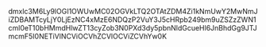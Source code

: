 dmxlc3M6Ly9lOGI1OWUwMC02OGVkLTQ2OTAtZDM4Zi1kNmUwY2MwNmJiZDBAMTcyLjY0LjEzNC4xMzE6NDQzP2VuY3J5cHRpb249bm9uZSZzZWN1cml0eT10bHMmdHlwZT13cyZob3N0PXd3dy5pbnNldGcueHl6JnBhdGg9JTJmcmF5I0NETiVlNCViOCVhZCVlOCViZCVhYw0K
